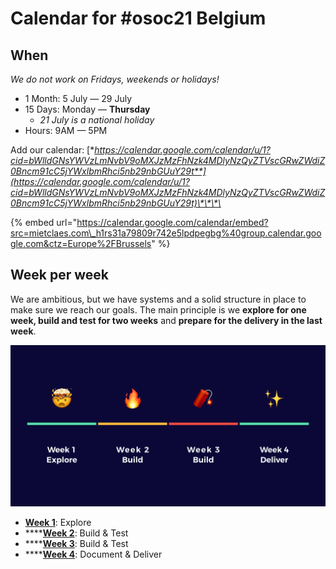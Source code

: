 # Calendar for \#osoc21 Belgium

## When

_We do not work on Fridays, weekends or holidays!_

* 1 Month: 5 July — 29 July
* 15 Days: Monday — **Thursday**
  * _21 July is a national holiday_
* Hours: 9AM — 5PM

Add our calendar: [**https://calendar.google.com/calendar/u/1?cid=bWlldGNsYWVzLmNvbV9oMXJzMzFhNzk4MDlyNzQyZTVscGRwZWdiZ0Bncm91cC5jYWxlbmRhci5nb29nbGUuY29t**](https://calendar.google.com/calendar/u/1?cid=bWlldGNsYWVzLmNvbV9oMXJzMzFhNzk4MDlyNzQyZTVscGRwZWdiZ0Bncm91cC5jYWxlbmRhci5nb29nbGUuY29t)\*\*\*\*

{% embed url="https://calendar.google.com/calendar/embed?src=mietclaes.com\_h1rs31a79809r742e5lpdpegbg%40group.calendar.google.com&ctz=Europe%2FBrussels" %}

## Week per week

We are ambitious, but we have systems and a solid structure in place to make sure we reach our goals. The main principle is we **explore for one week, build and test for two weeks** and **prepare for the delivery in the last week**.

![explore, build &amp; test, document &amp; deliver](../.gitbook/assets/screenshot-2019-06-17-at-21.47.54.png)

* [**Week 1**](week-1-explore.md): Explore
* \*\*\*\*[**Week 2**](week-2-build-and-test.md): Build & Test
* \*\*\*\*[**Week 3**](week-3-build-and-test.md): Build & Test
* \*\*\*\*[**Week 4**](week-4-document-and-deliver.md): Document & Deliver

